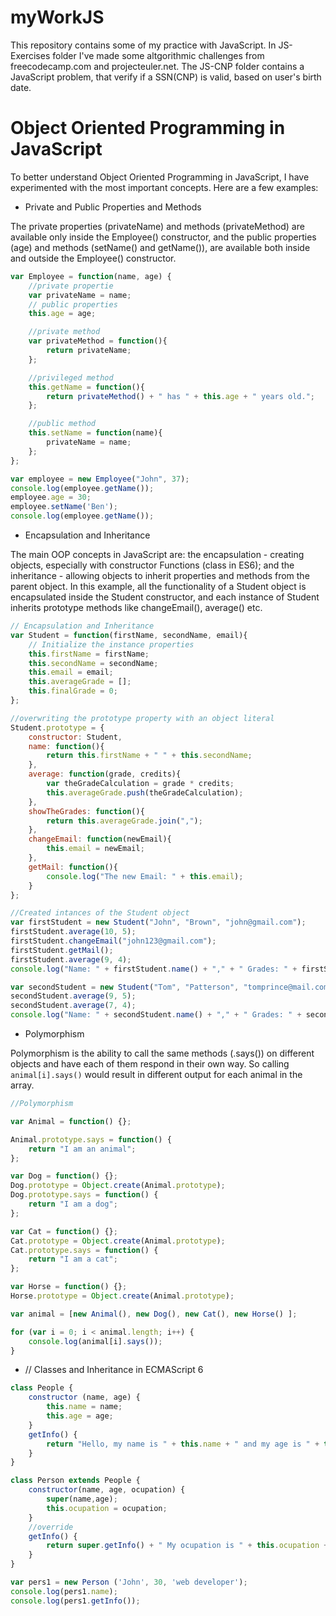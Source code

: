 # myWorkJS


This repository contains some of my practice with JavaScript.
In JS-Exercises folder I've made some altgorithmic challenges from freecodecamp.com and projecteuler.net. 
The JS-CNP folder contains a JavaScript problem, that verify if a SSN(CNP) is valid, based on user's birth date. 

# Object Oriented Programming in JavaScript

To better understand Object Oriented Programming in JavaScript, I have experimented with the most important concepts. Here are a few examples:

* Private and Public Properties and Methods

The private properties (privateName) and methods (privateMethod) are available only inside the Employee() constructor, and the public properties (age) and methods (setName() and getName()), are available both inside and outside the Employee() constructor.

```javascript
var Employee = function(name, age) {
	//private propertie
	var privateName = name;
	// public properties
	this.age = age;

	//private method
	var privateMethod = function(){
		return privateName;
	};

	//privileged method
	this.getName = function(){
		return privateMethod() + " has " + this.age + " years old.";
	};

	//public method
	this.setName = function(name){
		privateName = name;
	};
};

var employee = new Employee("John", 37); 
console.log(employee.getName());
employee.age = 30;
employee.setName('Ben');
console.log(employee.getName()); 
``` 

* Encapsulation and Inheritance

The main OOP concepts in JavaScript are: the encapsulation - creating objects, especially with constructor Functions (class in ES6); and the inheritance - allowing objects to inherit properties and methods from the parent object. 
In this example, all the functionality of a Student object is encapsulated  inside the Student constructor, and each instance of Student inherits prototype methods like changeEmail(), average() etc.

```javascript
// Encapsulation and Inheritance
var Student = function(firstName, secondName, email){
	// Initialize the instance properties
	this.firstName = firstName;
	this.secondName = secondName;
	this.email = email;
	this.averageGrade = [];
	this.finalGrade = 0;
};

//overwriting the prototype property with an object literal 
Student.prototype = {
	constructor: Student,
	name: function(){
		return this.firstName + " " + this.secondName;
	},
	average: function(grade, credits){
		var theGradeCalculation = grade * credits;
		this.averageGrade.push(theGradeCalculation);	
	},
	showTheGrades: function(){
		return this.averageGrade.join(",");	
	},
	changeEmail: function(newEmail){
		this.email = newEmail; 
	},
	getMail: function(){
		console.log("The new Email: " + this.email);
	}	
};

//Created intances of the Student object
var firstStudent = new Student("John", "Brown", "john@gmail.com");
firstStudent.average(10, 5);
firstStudent.changeEmail("john123@gmail.com");
firstStudent.getMail();
firstStudent.average(9, 4);
console.log("Name: " + firstStudent.name() + "," + " Grades: " + firstStudent.showTheGrades());

var secondStudent = new Student("Tom", "Patterson", "tomprince@mail.com");
secondStudent.average(9, 5);
secondStudent.average(7, 4);
console.log("Name: " + secondStudent.name() + "," + " Grades: " + secondStudent.showTheGrades());
```

* Polymorphism

Polymorphism is the ability to call the same methods (.says()) on different objects and have each of them respond in their own way. So calling  ```animal[i].says()``` would result in different output for each animal in the array.

```javascript
//Polymorphism 

var Animal = function() {};

Animal.prototype.says = function() {
	return "I am an animal"; 
};

var Dog = function() {};
Dog.prototype = Object.create(Animal.prototype);
Dog.prototype.says = function() {
	return "I am a dog";
};

var Cat = function() {};
Cat.prototype = Object.create(Animal.prototype);
Cat.prototype.says = function() {
	return "I am a cat";
};

var Horse = function() {};
Horse.prototype = Object.create(Animal.prototype);

var animal = [new Animal(), new Dog(), new Cat(), new Horse() ];

for (var i = 0; i < animal.length; i++) {
	console.log(animal[i].says());
}
```

* // Classes and Inheritance in ECMAScript 6

```javascript
class People {
	constructor (name, age) {
		this.name = name;
		this.age = age;
	}
	getInfo() {
		return "Hello, my name is " + this.name + " and my age is " + this.age + ".";
	}
}

class Person extends People {
	constructor(name, age, ocupation) {
		super(name,age);
		this.ocupation = ocupation;
	}
	//override
	getInfo() {
		return super.getInfo() + " My ocupation is " + this.ocupation + ".";
	}
}

var pers1 = new Person ('John', 30, 'web developer');
console.log(pers1.name);
console.log(pers1.getInfo());
```

